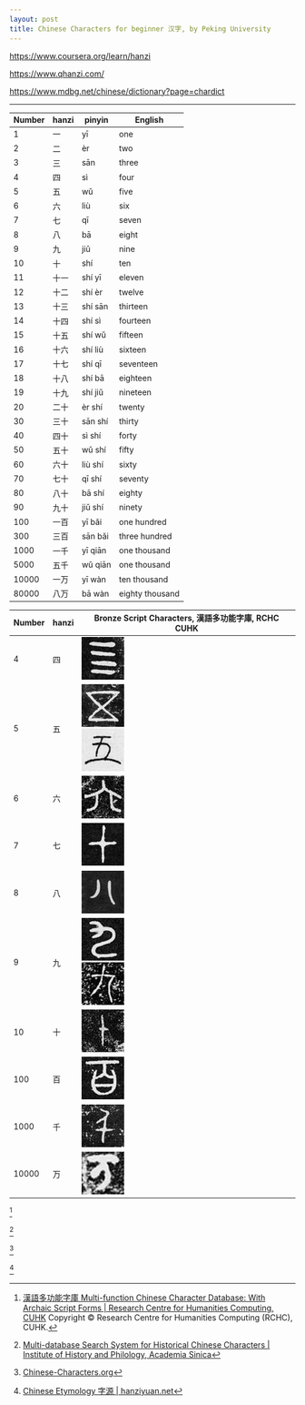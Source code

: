 ```yaml
---
layout: post
title: Chinese Characters for beginner 汉字, by Peking University
---
```


<https://www.coursera.org/learn/hanzi>

<https://www.qhanzi.com/>

<https://www.mdbg.net/chinese/dictionary?page=chardict>

---

<table>
<thead>
  <tr>
    <th>Number</th>
    <th>hanzi</th>
    <th>pinyin</th>
    <th>English</th>
  </tr>
</thead>
<tbody>
  <tr>
    <td>1</td>
    <td>一</td>
    <td>yī</td>
    <td>one</td>
  </tr>
  <tr>
    <td>2</td>
    <td>二</td>
    <td>èr</td>
    <td>two</td>
  </tr>
  <tr>
    <td>3</td>
    <td>三</td>
    <td>sān</td>
    <td>three</td>
  </tr>
  <tr>
    <td>4</td>
    <td>四</td>
    <td>sì</td>
    <td>four</td>
  </tr>
  <tr>
    <td>5</td>
    <td>五</td>
    <td>wǔ</td>
    <td>five</td>
  </tr>
  <tr>
    <td>6</td>
    <td>六</td>
    <td>liù</td>
    <td>six</td>
  </tr>
  <tr>
    <td>7</td>
    <td>七</td>
    <td>qī</td>
    <td>seven</td>
  </tr>
  <tr>
    <td>8</td>
    <td>八</td>
    <td>bā</td>
    <td>eight</td>
  </tr>
  <tr>
    <td>9</td>
    <td>九</td>
    <td>jiǔ</td>
    <td>nine</td>
  </tr>
  <tr>
    <td>10</td>
    <td>十</td>
    <td>shí</td>
    <td>ten</td>
  </tr>
  <tr>
    <td>11</td>
    <td>十一</td>
    <td>shí yī</td>
    <td>eleven</td>
  </tr>
  <tr>
    <td>12</td>
    <td>十二</td>
    <td>shí èr</td>
    <td>twelve</td>
  </tr>
  <tr>
    <td>13</td>
    <td>十三</td>
    <td>shí sān</td>
    <td>thirteen</td>
  </tr>
  <tr>
    <td>14</td>
    <td>十四</td>
    <td>shí sì</td>
    <td>fourteen</td>
  </tr>
  <tr>
    <td>15</td>
    <td>十五</td>
    <td>shí wǔ</td>
    <td>fifteen</td>
  </tr>
  <tr>
    <td>16</td>
    <td>十六</td>
    <td>shí liù</td>
    <td>sixteen</td>
  </tr>
  <tr>
    <td>17</td>
    <td>十七</td>
    <td>shí qī</td>
    <td>seventeen</td>
  </tr>
  <tr>
    <td>18</td>
    <td>十八</td>
    <td>shí bā</td>
    <td>eighteen</td>
  </tr>
  <tr>
    <td>19</td>
    <td>十九</td>
    <td>shí jiǔ</td>
    <td>nineteen</td>
  </tr>
  <tr>
    <td>20</td>
    <td>二十</td>
    <td>èr shí</td>
    <td>twenty</td>
  </tr>
  <tr>
    <td>30</td>
    <td>三十</td>
    <td>sān shí</td>
    <td>thirty</td>
  </tr>
  <tr>
    <td>40</td>
    <td>四十</td>
    <td>sì shí</td>
    <td>forty</td>
  </tr>
  <tr>
    <td>50</td>
    <td>五十</td>
    <td>wǔ shí</td>
    <td>fifty</td>
  </tr>
  <tr>
    <td>60</td>
    <td>六十</td>
    <td>liù shí</td>
    <td>sixty</td>
  </tr>
  <tr>
    <td>70</td>
    <td>七十</td>
    <td>qī shí</td>
    <td>seventy</td>
  </tr>
  <tr>
    <td>80</td>
    <td>八十</td>
    <td>bā shí</td>
    <td>eighty</td>
  </tr>
  <tr>
    <td>90</td>
    <td>九十</td>
    <td>jiǔ shí</td>
    <td>ninety</td>
  </tr>
  <tr>
    <td>100</td>
    <td>一百</td>
    <td>yī bǎi</td>
    <td>one hundred</td>
  </tr>
  <tr>
    <td>300</td>
    <td>三百</td>
    <td>sān bǎi</td>
    <td>three hundred</td>
  </tr>
  <tr>
    <td>1000</td>
    <td>一千</td>
    <td>yī qiān</td>
    <td>one thousand</td>
  </tr>
  <tr>
    <td>5000</td>
    <td>五千</td>
    <td>wǔ qiān</td>
    <td>one thousand</td>
  </tr>
  <tr>
    <td>10000</td>
    <td>一万</td>
    <td>yī wàn</td>
    <td>ten thousand</td>
  </tr>
  <tr>
    <td>80000</td>
    <td>八万</td>
    <td>bā wàn</td>
    <td>eighty thousand</td>
  </tr>
</tbody>
</table>



<table>
<thead>
  <tr>
    <th>Number</th>
    <th>hanzi</th>
    <th>Bronze Script Characters, 漢語多功能字庫, RCHC CUHK</th>
  </tr>
</thead>
<tbody>
  <tr>
    <td>4</td>
    <td>四</td>
    <td><a href="https://humanum.arts.cuhk.edu.hk/Lexis/lexi-mf/search.php?word=四"><img src="/assets/CHANT/CHANT4166.jfif"></a></td>
  </tr>
  <tr>
    <td>5</td>
    <td>五</td>
    <td><a href="https://humanum.arts.cuhk.edu.hk/Lexis/lexi-mf/search.php?word=五"><img src="/assets/CHANT/CHANT3026.jfif"></a> <br> <a href="https://humanum.arts.cuhk.edu.hk/Lexis/lexi-mf/search.php?word=五"><img src="/assets/CHANT/CHANT10353.jfif"></a></td>
  </tr>
  <tr>
    <td>6</td>
    <td>六</td>
    <td><a href="https://humanum.arts.cuhk.edu.hk/Lexis/lexi-mf/search.php?word=六"><img src="/assets/CHANT/CHANT4047.jfif"></a></td>
  </tr>
  <tr>
    <td>7</td>
    <td>七</td>
    <td><a href="https://humanum.arts.cuhk.edu.hk/Lexis/lexi-mf/search.php?word=七"><img src="/assets/CHANT/CHANT2821.jfif"></a></td>
  </tr>
  <tr>
    <td>8</td>
    <td>八</td>
    <td><a href="https://humanum.arts.cuhk.edu.hk/Lexis/lexi-mf/search.php?word=八"><img src="/assets/CHANT/CHANT106.jfif"></a></td>
  </tr>
  <tr>
    <td>9</td>
    <td>九</td>
    <td><a href="https://humanum.arts.cuhk.edu.hk/Lexis/lexi-mf/search.php?word=九"><img src="/assets/CHANT/CHANT9726.jfif"></a> <br> <a href="https://humanum.arts.cuhk.edu.hk/Lexis/lexi-mf/search.php?word=九"><img src="/assets/CHANT/CHANT9693.jfif"></a></td>
  </tr>
  <tr>
    <td>10</td>
    <td>十</td>
    <td><a href="https://humanum.arts.cuhk.edu.hk/Lexis/lexi-mf/search.php?word=十"><img src="/assets/CHANT/CHANT114.jfif"></a></td>
  </tr>
  <tr>
    <td>100</td>
    <td>百</td>
    <td><a href="https://humanum.arts.cuhk.edu.hk/Lexis/lexi-mf/search.php?word=百"><img src="/assets/CHANT/CHANT4235.jfif"></a></td>
  </tr>
  <tr>
    <td>1000</td>
    <td>千</td>
    <td><a href="https://humanum.arts.cuhk.edu.hk/Lexis/lexi-mf/search.php?word=千"><img src="/assets/CHANT/CHANT2768.jfif"></a></td>
  </tr>
  <tr>
    <td>10000</td>
    <td>万</td>
    <td><a href="https://humanum.arts.cuhk.edu.hk/Lexis/lexi-mf/search.php?word=万"><img src="/assets/CHANT/CHANT11267.jfif"></a></td>
  </tr>
</tbody>
</table>


[^CUHK]

[^CUHK]: [漢語多功能字庫 Multi-function Chinese Character Database: With Archaic Script Forms \| Research Centre for Humanities Computing, CUHK](https://humanum.arts.cuhk.edu.hk//Lexis/lexi-mf/) Copyright © Research Centre for Humanities Computing (RCHC), CUHK. 

[^sinica]

[^sinica]: [Multi-database Search System for Historical Chinese Characters \| Institute of History and Philology, Academia Sinica](https://wcd-ihp.ascdc.sinica.edu.tw/union/en/index.php)

[^characters]

[^characters]: [Chinese-Characters.org](http://www.chinese-characters.org/)

[^hanziyuan]

[^hanziyuan]: [Chinese Etymology 字源 \| hanziyuan.net](https://hanziyuan.net/#)

